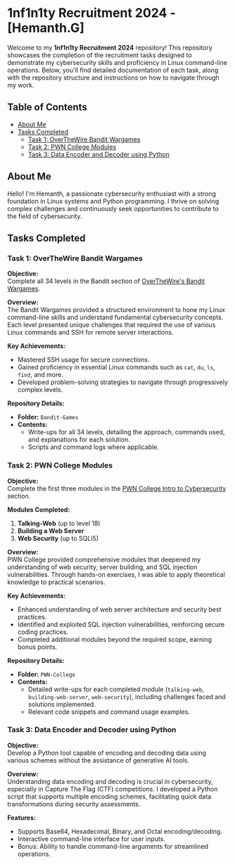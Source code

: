 # 1nf1n1ty Recruitment 2024 - [Hemanth.G]

Welcome to my **1nf1n1ty Recruitment 2024** repository! This repository showcases the completion of the recruitment tasks designed to demonstrate my cybersecurity skills and proficiency in Linux command-line operations. Below, you'll find detailed documentation of each task, along with the repository structure and instructions on how to navigate through my work.

## Table of Contents

- [About Me](#about-me)
- [Tasks Completed](#tasks-completed)
  - [Task 1: OverTheWire Bandit Wargames](#task-1-overthewire-bandit-wargames)
  - [Task 2: PWN College Modules](#task-2-pwn-college-modules)
  - [Task 3: Data Encoder and Decoder using Python](#task-3-data-encoder-and-decoder-using-python)

## About Me

Hello! I'm Hemanth, a passionate cybersecurity enthusiast with a strong foundation in Linux systems and Python programming. I thrive on solving complex challenges and continuously seek opportunities to contribute to the field of cybersecurity.

## Tasks Completed

### Task 1: OverTheWire Bandit Wargames

**Objective:**  
Complete all 34 levels in the Bandit section of [OverTheWire's Bandit Wargames](https://overthewire.org/wargames/bandit/).

**Overview:**  
The Bandit Wargames provided a structured environment to hone my Linux command-line skills and understand fundamental cybersecurity concepts. Each level presented unique challenges that required the use of various Linux commands and SSH for remote server interactions.

**Key Achievements:**
- Mastered SSH usage for secure connections.
- Gained proficiency in essential Linux commands such as `cat`, `du`, `ls`, `find`, and more.
- Developed problem-solving strategies to navigate through progressively complex levels.

**Repository Details:**
- **Folder:** `Bandit-Games`
- **Contents:**  
  - Write-ups for all 34 levels, detailing the approach, commands used, and explanations for each solution.
  - Scripts and command logs where applicable.

### Task 2: PWN College Modules

**Objective:**  
Complete the first three modules in the [PWN College Intro to Cybersecurity](https://pwn.college/intro-to-cybersecurity/) section.

**Modules Completed:**
1. **Talking-Web** (up to level 18)
2. **Building a Web Server**
3. **Web Security** (up to SQLi5)

**Overview:**  
PWN College provided comprehensive modules that deepened my understanding of web security, server building, and SQL injection vulnerabilities. Through hands-on exercises, I was able to apply theoretical knowledge to practical scenarios.

**Key Achievements:**
- Enhanced understanding of web server architecture and security best practices.
- Identified and exploited SQL injection vulnerabilities, reinforcing secure coding practices.
- Completed additional modules beyond the required scope, earning bonus points.

**Repository Details:**
- **Folder:** `PWN-College`
- **Contents:**  
  - Detailed write-ups for each completed module (`talking-web`, `building-web-server`, `web-security`), including challenges faced and solutions implemented.
  - Relevant code snippets and command usage examples.

### Task 3: Data Encoder and Decoder using Python

**Objective:**  
Develop a Python tool capable of encoding and decoding data using various schemes without the assistance of generative AI tools.

**Overview:**  
Understanding data encoding and decoding is crucial in cybersecurity, especially in Capture The Flag (CTF) competitions. I developed a Python script that supports multiple encoding schemes, facilitating quick data transformations during security assessments.

**Features:**
- Supports Base64, Hexadecimal, Binary, and Octal encoding/decoding.
- Interactive command-line interface for user inputs.
- Bonus: Ability to handle command-line arguments for streamlined operations.


